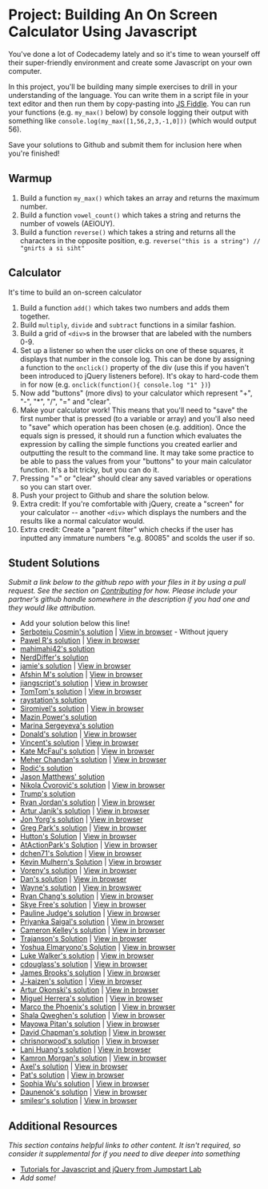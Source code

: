 # Project: Building An On Screen Calculator Using Javascript

You've done a lot of Codecademy lately and so it's time to wean yourself off their super-friendly environment and create some Javascript on your own computer.

In this project, you'll be building many simple exercises to drill in your understanding of the language.  You can write them in a script file in your text editor and then run them by copy-pasting into [JS Fiddle](http://jsfiddle.net).  You can run your functions (e.g. `my_max()` below) by console logging their output with something like `console.log(my_max([1,56,2,3,-1,0]))` (which would output 56).

Save your solutions to Github and submit them for inclusion here when you're finished!

## Warmup

1. Build a function `my_max()` which takes an array and returns the maximum number.
2. Build a function `vowel_count()` which takes a string and returns the number of vowels (AEIOUY).
3. Build a function `reverse()` which takes a string and returns all the characters in the opposite position, e.g. `reverse("this is a string") // "gnirts a si siht"`

## Calculator

It's time to build an on-screen calculator

1. Build a function `add()` which takes two numbers and adds them together.
2. Build `multiply`, `divide` and `subtract` functions in a similar fashion.
3. Build a grid of `<div>`s in the browser that are labeled with the numbers 0-9.
4. Set up a listener so when the user clicks on one of these squares, it displays that number in the console log.  This can be done by assigning a function to the `onclick()` property of the div (use this if you haven't been introduced to jQuery listeners before).  It's okay to hard-code them in for now (e.g. `onclick(function(){ console.log "1" })`)
5. Now add "buttons" (more divs) to your calculator which represent "+", "-", "*", "/", "=" and "clear".
6. Make your calculator work!  This means that you'll need to "save" the first number that is pressed (to a variable or array) and you'll also need to "save" which operation has been chosen (e.g. addition).  Once the equals sign is pressed, it should run a function which evaluates the expression by calling the simple functions you created earlier and outputting the result to the command line.  It may take some practice to be able to pass the values from your "buttons" to your main calculator function.  It's a bit tricky, but you can do it.
7. Pressing "=" or "clear" should clear any saved variables or operations so you can start over.
8. Push your project to Github and share the solution below.
8. Extra credit: If you're comfortable with jQuery, create a "screen" for your calculator -- another `<div>` which displays the numbers and the results like a normal calculator would.
9. Extra credit: Create a "parent filter" which checks if the user has inputted any immature numbers "e.g. 80085" and scolds the user if so.


## Student Solutions

*Submit a link below to the github repo with your files in it by using a pull request.  See the section on [Contributing](http://github.com/TheOdinProject/curriculum/blob/master/contributing.md) for how.  Please include your partner's github handle somewhere in the description if you had one and they would like attribution.*

* Add your solution below this line!
* [Serboteiu Cosmin's solution](https://github.com/Annno/Calculator-VanillaJS) | [View in browser](https://annno.github.io/Calculator-VanillaJS/) - Without jquery
* [Pawel R's solution](https://github.com/PawelRokosz/Calculator) | [View in browser](https://htmlpreview.github.io/?https://github.com/PawelRokosz/Calculator/blob/master/index.html)
* [mahimahi42's solution](https://github.com/mahimahi42/js-calc.git)
* [NerdDiffer's solution](https://github.com/NerdDiffer/simpleCalculator)
* [jamie's solution](https://github.com/Jberczel/odin-javascript/tree/master/calculator) | [View in browser](http://jsfiddle.net/Jberczel/3f3SG/)
* [Afshin M's solution](https://github.com/afshinator/js-calculator) | [View in browser](http://htmlpreview.github.io/?https://github.com/afshinator/js-calculator/blob/master/index.html)
* [jiangscript's solution](https://github.com/jiangscript/jscalc) | [View in browser](http://jiangscript.github.io/jscalc/)
* [TomTom's solution](https://github.com/tim5046/projectOdin/tree/master/Javascript/Project1) | [View in browser](http://jsfiddle.net/thomasmclaughlin/88cJL/)
* [raystation's solution](http://jsfiddle.net/k28ppt26/)
* [Siromivel's solution](https://github.com/siromivel/purecalc) | [View in browser](http://htmlpreview.github.io/?https://github.com/siromivel/purecalc/blob/master/jscalc.html)
* [Mazin Power's solution](https://github.com/muzfuz/JS_Calculator)
* [Marina Sergeyeva's solution](https://github.com/imousterian/OdinProject/tree/master/Project5_1_Calculator)
* [Donald's solution](https://github.com/donaldali/odin-js-jquery/tree/master/calculator) | [View in browser](http://htmlpreview.github.io/?https://github.com/donaldali/odin-js-jquery/blob/master/calculator/index.html)
* [Vincent's solution](https://github.com/wingyu/Javascript-Calculator) | [View in browser](http://htmlpreview.github.io/?https://github.com/wingyu/Javascript-Calculator/blob/master/index.html)
* [Kate McFaul's solution](https://github.com/craftykate/odin-project/tree/master/Chapter_06-JavaScript_and_jQuery/calculator) | [View in browser](http://jsfiddle.net/craftykate/k9ewcpvr/embedded/result/)
* [Meher Chandan's solution](https://github.com/meherchandan/Calculator.git) | [View in browser](http://htmlpreview.github.io/?https://github.com/meherchandan/Calculator/blob/master/calculator.html)
* [Rodić's solution](https://github.com/rodic/TOP---js-assignments/tree/master/Project%20-%20Building%20An%20On%20Screen%20Calculator%20Using%20Javascript)
* [Jason Matthews' solution](https://jsfiddle.net/o9jmrnf9/)
* [Nikola Čvorović's solution](https://github.com/cvorak/calculator) | [View in browser](http://htmlpreview.github.io/?https://github.com/cvorak/calculator/blob/master/index.html)
* [Trump's solution](https://github.com/trump812/OdinProject/tree/master/Javascript_and_jQuery/Calculator)
* [Ryan Jordan's solution](https://github.com/krjordan/odin-project/tree/master/calculator) | [View in browser](http://htmlpreview.github.io/?https://github.com/krjordan/odin-project/tree/master/calculator/index.html)
* [Artur Janik's solution](https://github.com/ArturJanik/TOPJS/tree/master/Project1) | [View in browser](https://rawgit.com/ArturJanik/TOPJS/master/Project1/jq-index.html)
* [Jon Yorg's solution](https://github.com/Yorgg/Javascript/tree/master/calculator) | [View in browser](htmlpreview.github.io/?https://github.com/Yorgg/Javascript/blob/master/calculator/calculator.html)
* [Greg Park's solution](https://github.com/gregoryjpark/js-calculator) | [View in browser](https://htmlpreview.github.io/?https://github.com/gregoryjpark/js-calculator/blob/master/index.html)
* [Hutton's Solution](https://github.com/Hutbytheton/js_calculator) | [View in browser](http://hutbytheton.github.io/js_calculator/)
* [AtActionPark's Solution](https://github.com/AtActionPark/odin_calculator) | [View in browser](http://htmlpreview.github.io/?https://github.com/AtActionPark/odin_calculator/blob/master/main.html)
* [dchen71's Solution](https://github.com/dchen71/calculator) | [View in browser](https://htmlpreview.github.io/?https://github.com/dchen71/calculator/blob/master/Index.html)
* [Kevin Mulhern's Solution](https://github.com/KevinMulhern/js_calculator) | [View in browser](https://htmlpreview.github.io/?https://github.com/KevinMulhern/js_calculator/blob/master/index.html)
* [Voreny's solution](https://github.com/Gelio/js-calculator) | [View in browser](http://gelio.github.io/js-calculator/)
* [Dan's solution](https://github.com/vickerdj/calculator) | [View in browser](http://vickerdj.github.io/calculator/)
* [Wayne's solution](https://github.com/wayneho/On-Screen-Calculator) | [View in browswer](https://rawgit.com/wayneho/On-Screen-Calculator/master/index.html)
* [Ryan Chang's solution](https://github.com/chang-ryan/javascript-calculator) | [View in browser](https://rawgit.com/chang-ryan/javascript-calculator/master/index.html)
* [Skye Free's solution](https://github.com/swfree/the-odin-project/tree/master/javascript-and-jquery/calculator) | [View in browser](http://rawgit.com/swfree/the-odin-project/master/javascript-and-jquery/calculator/index.html)
* [Pauline Judge's solution](https://github.com/chumswap/calculator.git) | [View in browser](https://htmlpreview.github.io/?https://github.com/chumswap/calculator/blob/master/calculator.html)
* [Priyanka Saigal's solution](https://github.com/psaigal/JavaScript-Calculator) | [View in browser](http://htmlpreview.github.io/?https://github.com/psaigal/JavaScript-Calculator/blob/master/calculator.html)
* [Cameron Kelley's solution](https://github.com/cameronjkelley/the_odin_project/tree/master/calculator) | [View in browser](https://htmlpreview.github.io/?https://github.com/cameronjkelley/the_odin_project/blob/master/calculator/calc/index.html)
* [Trajanson's Solution](https://github.com/Trajanson/scientific-calculator-js) | [View in browser](http://projects.trajanson.com/js-calculator/)
* [Yoshua Elmaryono's Solution](https://github.com/dotm/calc) | [View in browser](http://dotm.github.io/calc/)
* [Luke Walker's solution](https://github.com/ubershibs/odin-js-course/tree/master/js-calc) | [View in browser](https://htmlpreview.github.io/?https://github.com/ubershibs/odin-js-course/blob/master/js-calc/index.html)
* [cdouglass's solution](https://github.com/cdouglass/odin-project-exercises/blob/master/javascript/calculator/calculator.html) | [View in browser](https://rawgit.com/cdouglass/odin-project-exercises/master/javascript/calculator/app/calculator.html)
* [James Brooks's solution](https://github.com/jhbrooks/js-calc) | [View in browser](https://agile-dawn-60299.herokuapp.com/)
* [J-kaizen's solution](https://github.com/J-kaizen/TheOdinProject/tree/master/JS/jscalc) | [View in browser](https://htmlpreview.github.io/?https://github.com/J-kaizen/TheOdinProject/blob/master/JS/jscalc/index.html)
* [Artur Okonski's solution](https://github.com/cloudtemplar/js-calculator) | [View in browser](https://jsfiddle.net/c3x67ayp/1/)
* [Miguel Herrera's solution](https://github.com/migueloherrera/js-calculator) | [View in browser](http://htmlpreview.github.io/?https://github.com/migueloherrera/js-calculator/blob/master/index.html)
* [Marco the Phoenix's solution](https://github.com/marcsanmi/Learning/tree/master/Calculator) | [View in browser](https://htmlpreview.github.io/?https://github.com/marcsanmi/Learning/blob/master/Calculator/index.html)
* [Shala Qweghen's solution](https://github.com/ShalaQweghen/onscreen_calculator) | [View in browser](http://htmlpreview.github.io/?https://github.com/ShalaQweghen/onscreen_calculator/blob/master/main.html)
* [Mayowa Pitan's solution](https://github.com/andela-mpitan/js-calculator) | [View in browser](https://andela-mpitan.github.io/js-calculator/)
* [David Chapman's solution](https://github.com/davidchappy/calculator) | [View in browser](http://codepen.io/davidchappy/pen/vyXMvQ)
* [chrisnorwood's solution](https://github.com/chrisnorwood/js-calculator/blob/master/index.html) | [View in browser](https://htmlpreview.github.io/?https://github.com/chrisnorwood/js-calculator/blob/master/index.html)
* [Lani Huang's solution](https://github.com/laniywh/the-odin-project/tree/master/js/calculator) | [View in browser](http://cdn.rawgit.com/laniywh/the-odin-project/master/js/calculator/index.html)
* [Kamron Morgan's solution](https://github.com/normak/calculator) | [View in browser](https://normak.github.io/calculator/)
* [Axel's solution](https://github.com/afuh/calculator) | [View in browser](https://afuh.github.io/calculator/)
* [Pat's solution](https://github.com/Pat878/Calculator) | [View in browser](https://pat878.github.io/Calculator/)
* [Sophia Wu's solution](https://github.com/SophiaLWu/on-screen-calculator) | [View in browser](https://sophialwu.github.io/on-screen-calculator/)
* [Daunenok's solution](https://github.com/daunenok/calculator) | [View in browser](https://daunenok.github.io/calculator/)
* [smilesr's solution](https://github.com/smilesr/op-jj-bb-25-calculator) | [View in browser](http://htmlpreview.github.io/?https://github.com/smilesr/op-jj-bb-25-calculator/blob/master/index.html)


## Additional Resources

*This section contains helpful links to other content. It isn't required, so consider it supplemental for if you need to dive deeper into something*

* [Tutorials for Javascript and jQuery from Jumpstart Lab](http://tutorials.jumpstartlab.com/)
* *Add some!*
